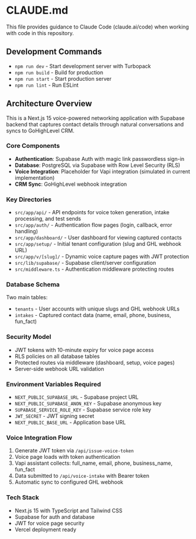 # CLAUDE.md

This file provides guidance to Claude Code (claude.ai/code) when working with code in this repository.

## Development Commands

- `npm run dev` - Start development server with Turbopack
- `npm run build` - Build for production
- `npm run start` - Start production server
- `npm run lint` - Run ESLint

## Architecture Overview

This is a Next.js 15 voice-powered networking application with Supabase backend that captures contact details through natural conversations and syncs to GoHighLevel CRM.

### Core Components

- **Authentication**: Supabase Auth with magic link passwordless sign-in
- **Database**: PostgreSQL via Supabase with Row Level Security (RLS)
- **Voice Integration**: Placeholder for Vapi integration (simulated in current implementation)
- **CRM Sync**: GoHighLevel webhook integration

### Key Directories

- `src/app/api/` - API endpoints for voice token generation, intake processing, and test sends
- `src/app/auth/` - Authentication flow pages (login, callback, error handling)
- `src/app/dashboard/` - User dashboard for viewing captured contacts
- `src/app/setup/` - Initial tenant configuration (slug and GHL webhook URL)
- `src/app/v/[slug]/` - Dynamic voice capture pages with JWT protection
- `src/lib/supabase/` - Supabase client/server configuration
- `src/middleware.ts` - Authentication middleware protecting routes

### Database Schema

Two main tables:
- `tenants` - User accounts with unique slugs and GHL webhook URLs
- `intakes` - Captured contact data (name, email, phone, business, fun_fact)

### Security Model

- JWT tokens with 10-minute expiry for voice page access
- RLS policies on all database tables
- Protected routes via middleware (dashboard, setup, voice pages)
- Server-side webhook URL validation

### Environment Variables Required

- `NEXT_PUBLIC_SUPABASE_URL` - Supabase project URL
- `NEXT_PUBLIC_SUPABASE_ANON_KEY` - Supabase anonymous key
- `SUPABASE_SERVICE_ROLE_KEY` - Supabase service role key
- `JWT_SECRET` - JWT signing secret
- `NEXT_PUBLIC_BASE_URL` - Application base URL

### Voice Integration Flow

1. Generate JWT token via `/api/issue-voice-token`
2. Voice page loads with token authentication
3. Vapi assistant collects: full_name, email, phone, business_name, fun_fact
4. Data submitted to `/api/voice-intake` with Bearer token
5. Automatic sync to configured GHL webhook

### Tech Stack

- Next.js 15 with TypeScript and Tailwind CSS
- Supabase for auth and database
- JWT for voice page security
- Vercel deployment ready